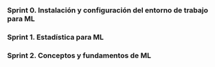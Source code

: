 ### Sprint 0. Instalación y configuración del entorno de trabajo para ML

### Sprint 1. Estadística para ML

### Sprint 2. Conceptos y fundamentos de ML
